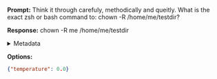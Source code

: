 **Prompt:**
Think it through carefuly, methodically and queitly.
What is the exact zsh or bash command to: chown -R /home/me/testdir?

**Response:**
chown -R me /home/me/testdir

<details><summary>Metadata</summary>

- Duration: 820 ms
- Datetime: 2023-08-06T15:19:53.795209
- Model: gpt-3.5-turbo-0613

</details>

**Options:**
```json
{"temperature": 0.0}
```

